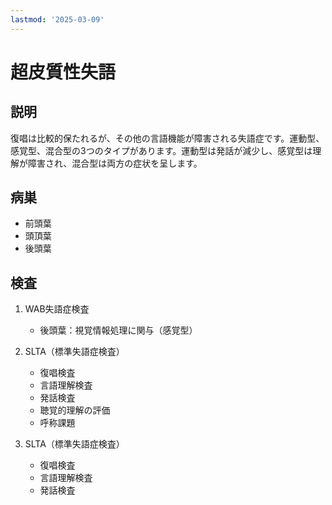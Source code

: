 ```yaml
---
lastmod: '2025-03-09'
---
```


# 超皮質性失語

## 説明

復唱は比較的保たれるが、その他の言語機能が障害される失語症です。運動型、感覚型、混合型の3つのタイプがあります。運動型は発話が減少し、感覚型は理解が障害され、混合型は両方の症状を呈します。

## 病巣

- 前頭葉
- 頭頂葉
- 後頭葉

## 検査

1. WAB失語症検査

   - 後頭葉：視覚情報処理に関与（感覚型）

2. SLTA（標準失語症検査）

   - 復唱検査
   - 言語理解検査
   - 発話検査
   - 聴覚的理解の評価
   - 呼称課題

3. SLTA（標準失語症検査）
   - 復唱検査
   - 言語理解検査
   - 発話検査
